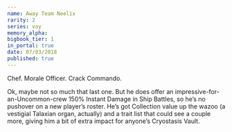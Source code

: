 ```yaml
---
name: Away Team Neelix
rarity: 2
series: voy
memory_alpha:
bigbook_tier: 1
in_portal: true
date: 07/03/2018
published: true
---
```


Chef. Morale Officer. Crack Commando.

Ok, maybe not so much that last one. But he does offer an impressive-for-an-Uncommon-crew 150% Instant Damage in Ship Battles, so he’s no pushover on a new player’s roster. He’s got Collection value up the wazoo (a vestigial Talaxian organ, actually) and a trait list that could see a couple more, giving him a bit of extra impact for anyone’s Cryostasis Vault.
